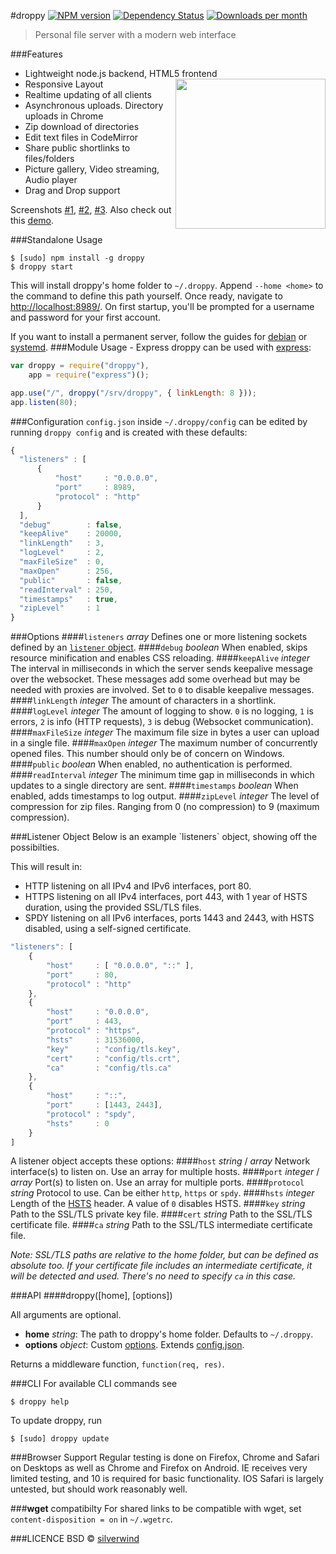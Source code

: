 #droppy [![NPM version](https://img.shields.io/npm/v/droppy.svg?style=flat)](https://www.npmjs.org/package/droppy) [![Dependency Status](http://img.shields.io/david/silverwind/droppy.svg?style=flat)](https://david-dm.org/silverwind/droppy) [![Downloads per month](http://img.shields.io/npm/dm/droppy.svg?style=flat)](https://www.npmjs.org/package/droppy)
> Personal file server with a modern web interface

###Features
* Lightweight node.js backend, HTML5 frontend <img src="https://silverwind.github.io/droppy/logo.svg" width="240" height="240" align="right">
* Responsive Layout
* Realtime updating of all clients
* Asynchronous uploads. Directory uploads in Chrome
* Zip download of directories
* Edit text files in CodeMirror
* Share public shortlinks to files/folders
* Picture gallery, Video streaming, Audio player
* Drag and Drop support

Screenshots <a target="_blank" href="http://i.imgur.com/izxnfAN.png">#1</a>, <a target="_blank" href="http://i.imgur.com/Ziv79rJ.png">#2</a>, <a target="_blank" href="http://i.imgur.com/ISlCyuw.png">#3</a>. Also check out this <a target="_blank" href="http://droppy-demo.silverwind.io/#!/#!/">demo</a>.

###Standalone Usage
```
$ [sudo] npm install -g droppy
$ droppy start
```
This will install droppy's home folder to `~/.droppy`. Append `--home <home>` to the command to define this path yourself. Once ready, navigate to [http://localhost:8989/](http://localhost:8989/). On first startup, you'll be prompted for a username and password for your first account.

If you want to install a permanent server, follow the guides for [debian](https://github.com/silverwind/droppy/wiki/Debian-Installation) or [systemd](https://github.com/silverwind/droppy/wiki/Systemd-Installation).
###Module Usage - Express
droppy can be used with [express](http://expressjs.com/):
```js
var droppy = require("droppy"),
    app = require("express")();

app.use("/", droppy("/srv/droppy", { linkLength: 8 }));
app.listen(80);
```
###Configuration
`config.json` inside `~/.droppy/config` can be edited by running `droppy config` and is created with these defaults:
```javascript
{
  "listeners" : [
      {
          "host"     : "0.0.0.0",
          "port"     : 8989,
          "protocol" : "http"
      }
  ],
  "debug"        : false,
  "keepAlive"    : 20000,
  "linkLength"   : 3,
  "logLevel"     : 2,
  "maxFileSize"  : 0,
  "maxOpen"      : 256,
  "public"       : false,
  "readInterval" : 250,
  "timestamps"   : true,
  "zipLevel"     : 1
}
```
###Options
####`listeners` *array*
Defines one or more listening sockets defined by an [`listener` object](#listener).
####`debug` *boolean*
When enabled, skips resource minification and enables CSS reloading.
####`keepAlive` *integer*
The interval in milliseconds in which the server sends keepalive message over the websocket. These messages add some overhead but may be needed with proxies are involved. Set to `0` to disable keepalive messages.
####`linkLength` *integer*
The amount of characters in a shortlink.
####`logLevel` *integer*
The amount of logging to show. `0` is no logging, `1` is errors, `2` is info (HTTP requests), `3` is debug (Websocket communication).
####`maxFileSize` *integer*
The maximum file size in bytes a user can upload in a single file.
####`maxOpen` *integer*
The maximum number of concurrently opened files. This number should only be of concern on Windows.
####`public` *boolean*
When enabled, no authentication is performed.
####`readInterval` *integer*
The minimum time gap in milliseconds in which updates to a single directory are sent.
####`timestamps` *boolean*
When enabled, adds timestamps to log output.
####`zipLevel` *integer*
The level of compression for zip files. Ranging from 0 (no compression) to 9 (maximum compression).

<a name="listener" />
###Listener Object
Below is an example `listeners` object, showing off the possibilties.

This will result in:
* HTTP listening on all IPv4 and IPv6 interfaces, port 80.
* HTTPS listening on all IPv4 interfaces, port 443, with 1 year of HSTS duration, using the provided SSL/TLS files.
* SPDY listening on all IPv6 interfaces, ports 1443 and 2443, with HSTS disabled, using a self-signed certificate.

```javascript
"listeners": [
    {
        "host"     : [ "0.0.0.0", "::" ],
        "port"     : 80,
        "protocol" : "http"
    },
    {
        "host"     : "0.0.0.0",
        "port"     : 443,
        "protocol" : "https",
        "hsts"     : 31536000,
        "key"      : "config/tls.key",
        "cert"     : "config/tls.crt",
        "ca"       : "config/tls.ca"
    },
    {
        "host"     : "::",
        "port"     : [1443, 2443],
        "protocol" : "spdy",
        "hsts"     : 0
    }
]
```

A listener object accepts these options:
####`host` *string* / *array*
Network interface(s) to listen on. Use an array for multiple hosts.
####`port` *integer* / *array*
Port(s) to listen on. Use an array for multiple ports.
####`protocol` *string*
Protocol to use. Can be either `http`, `https` or `spdy`.
####`hsts` *integer*
Length of the [HSTS](http://en.wikipedia.org/wiki/HTTP_Strict_Transport_Security) header. A value of `0` disables HSTS.
####`key` *string*
Path to the SSL/TLS private key file.
####`cert` *string*
Path to the SSL/TLS certificate file.
####`ca` *string*
Path to the SSL/TLS intermediate certificate file.

*Note: SSL/TLS paths are relative to the home folder, but can be defined as absolute too. If your certificate file includes an intermediate certificate, it will be detected and used. There's no need to specify `ca` in this case.*

###API
####droppy([home], [options])

All arguments are optional.

- **home** *string*: The path to droppy's home folder. Defaults to `~/.droppy`.
- **options** *object*: Custom [options](#Options). Extends [config.json](#Configuration).

Returns a middleware function, `function(req, res)`.

###CLI
For available CLI commands see
```
$ droppy help
```
To update droppy, run
```
$ [sudo] droppy update
```

###Browser Support
Regular testing is done on Firefox, Chrome and Safari on Desktops as well as Chrome and Firefox on Android. IE receives very limited testing, and 10 is required for basic functionality. IOS Safari is largely untested, but should work reasonably well.

###**wget** compatibilty
For shared links to be compatible with wget, set `content-disposition = on` in `~/.wgetrc`.

###LICENCE
BSD © [silverwind](https://github.com/silverwind)
